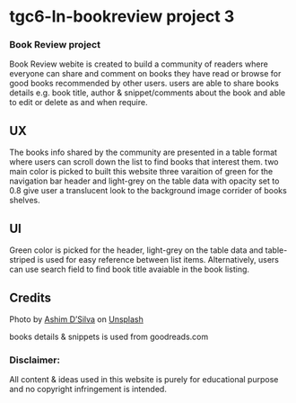 # tgc6-ln-bookreview project 3
### Book Review project

Book Review webite is created to build a community of readers where everyone can share and comment on books they have read or browse for good books recommended by other users. 
users are able to share books details e.g. book title, author & snippet/comments about the book and able to edit or delete as and when require.

## UX
The books info shared by the community are presented in a table format where users can scroll down the list to find books that interest them. two main color is picked to built this website three varaition of green for the navigation bar header and light-grey on the table data with opacity set to 0.8 give user a translucent look to the background image corrider of books shelves.

## UI
Green color is picked for the header, light-grey on the table data and table-striped is used for easy reference between list items.
Alternatively, users can use search field to find book title avaiable in the book listing.

## Credits
<span>Photo by <a href="https://unsplash.com/@randomlies?utm_source=unsplash&amp;utm_medium=referral&amp;utm_content=creditCopyText">Ashim D’Silva</a> on <a href="https://unsplash.com/s/photos/book-cover?utm_source=unsplash&amp;utm_medium=referral&amp;utm_content=creditCopyText">Unsplash</a></span>

books details & snippets is used from goodreads.com

### Disclaimer:

All content & ideas used in this website is purely for educational purpose and no copyright infringement is intended.
